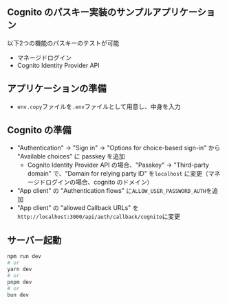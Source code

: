 ## Cognito のパスキー実装のサンプルアプリケーション
以下2つの機能のパスキーのテストが可能
- マネージドログイン
- Cognito Identity Provider API

## アプリケーションの準備

- `env.copy`ファイルを`.env`ファイルとして用意し、中身を入力

## Cognito の準備

- "Authentication" -> "Sign in" -> "Options for choice-based sign-in" から "Available choices" に passkey を追加
  - Cognito Identity Provider API の場合、"Passkey" -> "Third-party domain" で、"Domain for relying party ID" を`localhost` に変更（マネージドログインの場合、cognito のドメイン）
- "App client" の "Authentication flows" に`ALLOW_USER_PASSWORD_AUTH`を追加
- "App client" の "allowed Callback URLs" を`http://localhost:3000/api/auth/callback/cognito`に変更

## サーバー起動

```bash
npm run dev
# or
yarn dev
# or
pnpm dev
# or
bun dev
```
